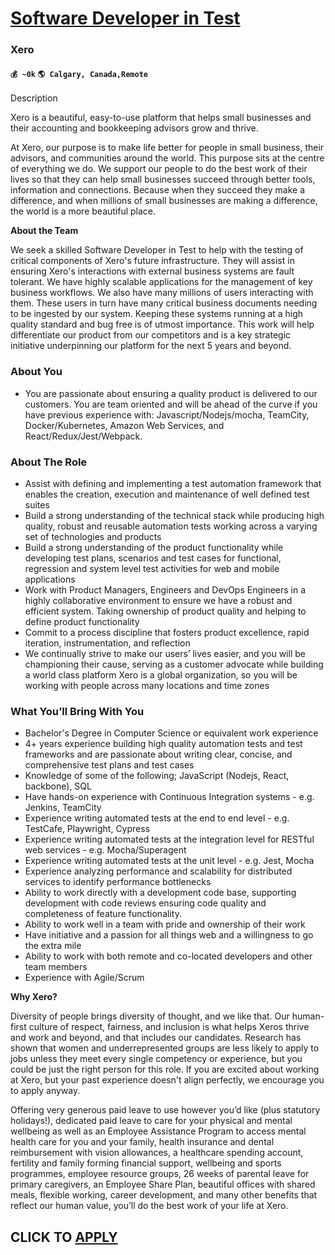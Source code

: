 # [Software Developer in Test](https://www.remotewlb.com/apply/software-developer-in-test-66241)  
### Xero  
#### `💰 ~0k` `🌎 Calgary, Canada,Remote`  

Description

Xero is a beautiful, easy-to-use platform that helps small businesses and their accounting and bookkeeping advisors grow and thrive.

  

At Xero, our purpose is to make life better for people in small business, their advisors, and communities around the world. This purpose sits at the centre of everything we do. We support our people to do the best work of their lives so that they can help small businesses succeed through better tools, information and connections. Because when they succeed they make a difference, and when millions of small businesses are making a difference, the world is a more beautiful place.

  

 **About the Team**

  

We seek a skilled Software Developer in Test to help with the testing of critical components of Xero's future infrastructure. They will assist in ensuring Xero's interactions with external business systems are fault tolerant. We have highly scalable applications for the management of key business workflows. We also have many millions of users interacting with them. These users in turn have many critical business documents needing to be ingested by our system. Keeping these systems running at a high quality standard and bug free is of utmost importance. This work will help differentiate our product from our competitors and is a key strategic initiative underpinning our platform for the next 5 years and beyond.

### About You

  * You are passionate about ensuring a quality product is delivered to our customers. You are team oriented and will be ahead of the curve if you have previous experience with: Javascript/Nodejs/mocha, TeamCity, Docker/Kubernetes, Amazon Web Services, and React/Redux/Jest/Webpack.

### About The Role

  * Assist with defining and implementing a test automation framework that enables the creation, execution and maintenance of well defined test suites
  * Build a strong understanding of the technical stack while producing high quality, robust and reusable automation tests working across a varying set of technologies and products
  * Build a strong understanding of the product functionality while developing test plans, scenarios and test cases for functional, regression and system level test activities for web and mobile applications
  * Work with Product Managers, Engineers and DevOps Engineers in a highly collaborative environment to ensure we have a robust and efficient system. Taking ownership of product quality and helping to define product functionality
  * Commit to a process discipline that fosters product excellence, rapid iteration, instrumentation, and reflection
  * We continually strive to make our users’ lives easier, and you will be championing their cause, serving as a customer advocate while building a world class platform Xero is a global organization, so you will be working with people across many locations and time zones

### What You’ll Bring With You

  * Bachelor's Degree in Computer Science or equivalent work experience
  * 4+ years experience building high quality automation tests and test frameworks and are passionate about writing clear, concise, and comprehensive test plans and test cases
  * Knowledge of some of the following; JavaScript (Nodejs, React, backbone), SQL
  * Have hands-on experience with Continuous Integration systems - e.g. Jenkins, TeamCity
  * Experience writing automated tests at the end to end level - e.g. TestCafe, Playwright, Cypress
  * Experience writing automated tests at the integration level for RESTful web services - e.g. Mocha/Superagent
  * Experience writing automated tests at the unit level - e.g. Jest, Mocha
  * Experience analyzing performance and scalability for distributed services to identify performance bottlenecks
  * Ability to work directly with a development code base, supporting development with code reviews ensuring code quality and completeness of feature functionality.
  * Ability to work well in a team with pride and ownership of their work
  * Have initiative and a passion for all things web and a willingness to go the extra mile
  * Ability to work with both remote and co-located developers and other team members
  * Experience with Agile/Scrum

 **Why Xero?**

Diversity of people brings diversity of thought, and we like that. Our human-first culture of respect, fairness, and inclusion is what helps Xeros thrive and work and beyond, and that includes our candidates. Research has shown that women and underrepresented groups are less likely to apply to jobs unless they meet every single competency or experience, but you could be just the right person for this role. If you are excited about working at Xero, but your past experience doesn't align perfectly, we encourage you to apply anyway.

  

Offering very generous paid leave to use however you’d like (plus statutory holidays!), dedicated paid leave to care for your physical and mental wellbeing as well as an Employee Assistance Program to access mental health care for you and your family, health insurance and dental reimbursement with vision allowances, a healthcare spending account, fertility and family forming financial support, wellbeing and sports programmes, employee resource groups, 26 weeks of parental leave for primary caregivers, an Employee Share Plan, beautiful offices with shared meals, flexible working, career development, and many other benefits that reflect our human value, you’ll do the best work of your life at Xero.

  
## CLICK TO [APPLY](https://www.remotewlb.com/apply/software-developer-in-test-66241)


